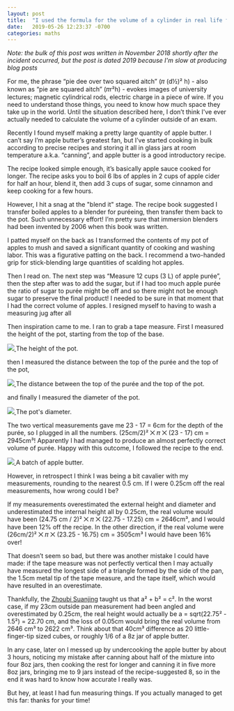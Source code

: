 ```yaml
---
layout: post
title:  "I used the formula for the volume of a cylinder in real life for the first time ever and it went OK"
date:   2019-05-26 12:23:37 -0700
categories: maths
---
```


_Note: the bulk of this post was written in November 2018 shortly after the incident occurred, but the post is dated 2019 because I'm slow at producing blog posts_


For me, the phrase “pie dee over two squared aitch” (𝜋 (d½)² h) - also known as “pie are squared aitch” (𝜋r²h) - evokes images of university lectures; magnetic cylindrical rods, electric charge in a piece of wire. If you need to understand those things, you need to know how much space they take up in the world. Until the situation described here, I don’t think I've ever actually needed to calculate the volume of a cylinder outside of an exam.

Recently I found myself making a pretty large quantity of apple butter. I can’t say I’m apple butter’s greatest fan, but I’ve started cooking in bulk according to precise recipes and storing it all in glass jars at room temperature a.k.a. “canning”, and apple butter is a good introductory recipe.

The recipe looked simple enough, it’s basically apple sauce cooked for longer. The recipe asks you to boil 6 lbs of apples in 2 cups of apple cider for half an hour, blend it, then add 3 cups of sugar, some cinnamon and keep cooking for a few hours.

However, I hit a snag at the "blend it" stage. The recipe book suggested I transfer boiled apples to a blender for puréeing, then transfer them back to the pot. Such unnecessary effort! I’m pretty sure that immersion blenders had been invented by 2006 when this book was written.

I patted myself on the back as I transformed the contents of my pot of apples to mush and saved a significant quantity of cooking and washing labor. This was a figurative patting on the back. I recommend a two-handed grip for stick-blending large quantities of scalding hot apples.

Then I read on. The next step was “Measure 12 cups (3 L) of apple purée”, then the step after was to add the sugar, but if I had too much apple purée the ratio of sugar to purée might be off and so there might not be enough sugar to preserve the final product! I needed to be sure in that moment that I had the correct volume of apples. I resigned myself to having to wash a measuring jug after all

Then inspiration came to me. I ran to grab a tape measure. First I measured the height of the pot, starting from the top of the base.

<div class="thumbnailed">
  <a href="/images/cylinder/height.jpg">
    <img src="/thumbnails/cylinder/height.jpg"/>
  </a>
  The height of the pot.
</div>

then I measured the distance between the top of the purée and the top of the pot,

<div class="thumbnailed">
  <a href="/images/cylinder/depth.jpg">
    <img src="/thumbnails/cylinder/depth.jpg"/>
  </a>
  The distance between the top of the purée and the top of the pot.
</div>

and finally I measured the diameter of the pot.

<div class="thumbnailed">
  <a href="/images/cylinder/diameter.jpg">
    <img src="/thumbnails/cylinder/diameter.jpg"/>
  </a>
  The pot's diameter.
</div>

The two vertical measurements gave me 23 - 17 = 6cm for the depth of the purée, so I plugged in all the numbers. (25cm/2)² ⨉ 𝜋 ⨉ (23 - 17) cm = 2945cm³! Apparently I had managed to produce an almost perfectly correct volume of purée. Happy with this outcome, I followed the recipe to the end.

<div class="thumbnailed">
  <a href="/images/cylinder/apple butter.jpg">
    <img src="/thumbnails/cylinder/apple butter.jpg"/>
  </a>
  A batch of apple butter.
</div>


However, in retrospect I think I was being a bit cavalier with my measurements, rounding to the nearest 0.5 cm. If I were 0.25cm off the real measurements, how wrong could I be?

If my measurements overestimated the external height and diameter and underestimated the internal height all by 0.25cm, the real volume would have been (24.75 cm / 2)² ⨉ 𝜋 ⨉ (22.75 - 17.25) cm = 2646cm³, and I would have been 12% off the recipe. In the other direction, if the real volume were (26cm/2)² ⨉ 𝜋 ⨉ (23.25 - 16.75) cm = 3505cm³ I would have been 16% over!

That doesn’t seem so bad, but there was another mistake I could have made: if the tape measure was not perfectly vertical then I may actually have measured the longest side of a triangle formed by the side of the pan, the 1.5cm metal tip of the tape measure, and the tape itself, which would have resulted in an overestimate.

Thankfully, the [Zhoubi Suanjing](https://en.wikipedia.org/wiki/Zhoubi_Suanjing) taught us that a² + b² = c². In the worst case, if my 23cm outside pan measurement had been angled and overestimated by 0.25cm, the real height would actually be a = sqrt(22.75² - 1.5²) = 22.70 cm, and the loss of 0.05cm would bring the real volume from 2646 cm³ to 2622 cm³. Think about that 40cm³ difference as 20 little-finger-tip sized cubes, or roughly 1/6 of a 8z jar of apple butter.

In any case, later on I messed up by undercooking the apple butter by about 3 hours, noticing my mistake after canning about half of the mixture into four 8oz jars, then cooking the rest for longer and canning it in five more 8oz jars, bringing me to 9 jars instead of the recipe-suggested 8, so in the end it was hard to know how accurate I really was.

But hey, at least I had fun measuring things. If you actually managed to get this far: thanks for your time!
